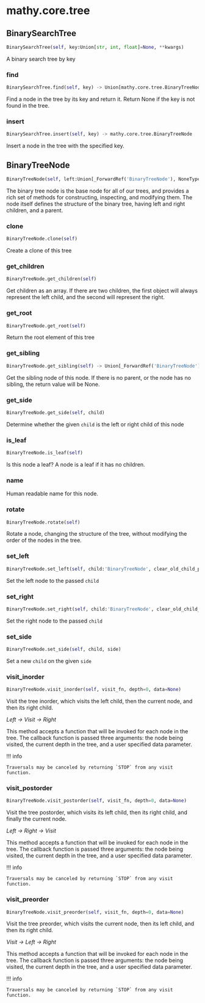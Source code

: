 # mathy.core.tree

## BinarySearchTree
```python
BinarySearchTree(self, key:Union[str, int, float]=None, **kwargs)
```
A binary search tree by key
### find
```python
BinarySearchTree.find(self, key) -> Union[mathy.core.tree.BinaryTreeNode, NoneType]
```
Find a node in the tree by its key and return it.  Return None if the key
is not found in the tree.
### insert
```python
BinarySearchTree.insert(self, key) -> mathy.core.tree.BinaryTreeNode
```
Insert a node in the tree with the specified key.
## BinaryTreeNode
```python
BinaryTreeNode(self, left:Union[_ForwardRef('BinaryTreeNode'), NoneType]=None, right:Union[_ForwardRef('BinaryTreeNode'), NoneType]=None, parent:Union[_ForwardRef('BinaryTreeNode'), NoneType]=None, id:Union[str, NoneType]=None)
```

The binary tree node is the base node for all of our trees, and provides a
rich set of methods for constructing, inspecting, and modifying them.
The node itself defines the structure of the binary tree, having left and right
children, and a parent.

### clone
```python
BinaryTreeNode.clone(self)
```
Create a clone of this tree
### get_children
```python
BinaryTreeNode.get_children(self)
```
Get children as an array.  If there are two children, the first object will
always represent the left child, and the second will represent the right.
### get_root
```python
BinaryTreeNode.get_root(self)
```
Return the root element of this tree
### get_sibling
```python
BinaryTreeNode.get_sibling(self) -> Union[_ForwardRef('BinaryTreeNode'), NoneType]
```
Get the sibling node of this node.  If there is no parent, or the node
has no sibling, the return value will be None.
### get_side
```python
BinaryTreeNode.get_side(self, child)
```
Determine whether the given `child` is the left or right child of this
node
### is_leaf
```python
BinaryTreeNode.is_leaf(self)
```
Is this node a leaf?  A node is a leaf if it has no children.
### name
Human readable name for this node.
### rotate
```python
BinaryTreeNode.rotate(self)
```

Rotate a node, changing the structure of the tree, without modifying
the order of the nodes in the tree.

### set_left
```python
BinaryTreeNode.set_left(self, child:'BinaryTreeNode', clear_old_child_parent=False) -> 'BinaryTreeNode'
```
Set the left node to the passed `child`
### set_right
```python
BinaryTreeNode.set_right(self, child:'BinaryTreeNode', clear_old_child_parent=False) -> 'BinaryTreeNode'
```
Set the right node to the passed `child`
### set_side
```python
BinaryTreeNode.set_side(self, child, side)
```
Set a new `child` on the given `side`
### visit_inorder
```python
BinaryTreeNode.visit_inorder(self, visit_fn, depth=0, data=None)
```
Visit the tree inorder, which visits the left child, then the current node,
and then its right child.

*Left -> Visit -> Right*

This method accepts a function that will be invoked for each node in the
tree.  The callback function is passed three arguments: the node being
visited, the current depth in the tree, and a user specified data parameter.

!!! info

    Traversals may be canceled by returning `STOP` from any visit function.

### visit_postorder
```python
BinaryTreeNode.visit_postorder(self, visit_fn, depth=0, data=None)
```
Visit the tree postorder, which visits its left child, then its right child,
and finally the current node.

*Left -> Right -> Visit*

This method accepts a function that will be invoked for each node in the
tree.  The callback function is passed three arguments: the node being
visited, the current depth in the tree, and a user specified data parameter.

!!! info

    Traversals may be canceled by returning `STOP` from any visit function.

### visit_preorder
```python
BinaryTreeNode.visit_preorder(self, visit_fn, depth=0, data=None)
```
Visit the tree preorder, which visits the current node, then its left
child, and then its right child.

*Visit -> Left -> Right*

This method accepts a function that will be invoked for each node in the
tree.  The callback function is passed three arguments: the node being
visited, the current depth in the tree, and a user specified data parameter.

!!! info

    Traversals may be canceled by returning `STOP` from any visit function.

